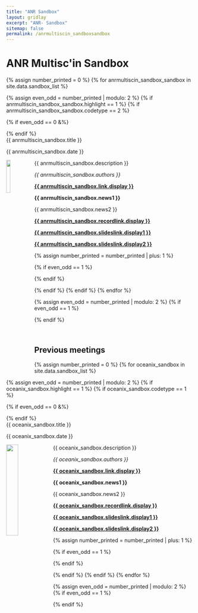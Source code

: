 ```yaml
---
title: "ANR Sandbox"
layout: gridlay
excerpt: "ANR- Sandbox"
sitemap: false
permalink: /anrmultiscin_sandboxsandbox
---
```





# ANR Multisc'in Sandbox




{% assign number_printed = 0 %}
{% for anrmultiscin_sandbox_sandbox in site.data.sandbox_list %}

{% assign even_odd = number_printed | modulo: 2 %}
{% if anrmultiscin_sandbox_sandbox.highlight == 1 %}
{% if anrmultiscin_sandbox_sandbox.codetype == 2 %}

{% if even_odd == 0 &%}
<div class="row">
{% endif %}

<div class="col-sm-6 clearfix">
 <div class="well">
  <pubtit>{{ anrmultiscin_sandbox.title }}</pubtit>
  <p>{{ anrmultiscin_sandbox.date }} <br></p>
  <img src="{{ site.url }}{{ site.baseurl }}/images/sandbox_pic/{{ anrmultiscin_sandbox.image }}" class="img-responsive" width="15%" style="float: left" />
  <p>{{ anrmultiscin_sandbox.description }}</p>
  <p><em>{{ anrmultiscin_sandbox.authors }}</em></p>
  <p><strong><a href="{{ anrmultiscin_sandbox.link.url }}">{{ anrmultiscin_sandbox.link.display }}</a></strong></p>
  <p class="text-danger"><strong> {{ anrmultiscin_sandbox.news1 }}</strong></p>
  <p> {{ anrmultiscin_sandbox.news2 }}</p>
  <p><strong><a href="{{ anrmultiscin_sandbox.recordlink.url }}">{{ anrmultiscin_sandbox.recordlink.display }}</a></strong></p>
  <p><strong><a href="{{ anrmultiscin_sandbox.slideslink.url1 }}">{{ anrmultiscin_sandbox.slideslink.display1 }}</a></strong></p>
  <p><strong><a href="{{ anrmultiscin_sandbox.slideslink.url2 }}">{{ anrmultiscin_sandbox.slideslink.display2 }}</a></strong></p>
 </div>
</div>

{% assign number_printed = number_printed | plus: 1 %}

{% if even_odd == 1 %}
</div>
{% endif %}

{% endif %}
{% endif %}
{% endfor %}

{% assign even_odd = number_printed | modulo: 2 %}
{% if even_odd == 1 %}
</div>
{% endif %}

<p> &nbsp; </p>

## Previous meetings

{% assign number_printed = 0 %}
{% for oceanix_sandbox in site.data.sandbox_list %}

{% assign even_odd = number_printed | modulo: 2 %}
{% if oceanix_sandbox.highlight == 1 %}
{% if oceanix_sandbox.codetype == 1 %}

{% if even_odd == 0 &%}
<div class="row">
{% endif %}

<div class="col-sm-6 clearfix">
 <div class="well">
  <pubtit>{{ oceanix_sandbox.title }}</pubtit>
  <p>{{ oceanix_sandbox.date }} <br></p>
  <img src="{{ site.url }}{{ site.baseurl }}/images/sandbox_pic/{{ oceanix_sandbox.image }}" class="img-responsive" width="25%" style="float: left" />
  <p>{{ oceanix_sandbox.description }}</p>
  <p><em>{{ oceanix_sandbox.authors }}</em></p>
  <p><strong><a href="{{ oceanix_sandbox.link.url }}">{{ oceanix_sandbox.link.display }}</a></strong></p>
  <p class="text-danger"><strong> {{ oceanix_sandbox.news1 }}</strong></p>
  <p> {{ oceanix_sandbox.news2 }}</p>
  <p><strong><a href="{{ oceanix_sandbox.recordlink.url }}">{{ oceanix_sandbox.recordlink.display }}</a></strong></p>
  <p><strong><a href="{{ oceanix_sandbox.slideslink.url1 }}">{{ oceanix_sandbox.slideslink.display1 }}</a></strong></p>
  <p><strong><a href="{{ oceanix_sandbox.slideslink.url2 }}">{{ oceanix_sandbox.slideslink.display2 }}</a></strong></p>
 </div>
</div>

{% assign number_printed = number_printed | plus: 1 %}

{% if even_odd == 1 %}
</div>
{% endif %}

{% endif %}
{% endif %}
{% endfor %}

{% assign even_odd = number_printed | modulo: 2 %}
{% if even_odd == 1 %}
</div>
{% endif %}


